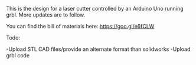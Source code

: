 This is the design for a laser cutter controlled by an Arduino Uno running grbl. More updates are to follow.

You can find the bill of materials here: https://goo.gl/e6fCLW

Todo:

-Upload STL CAD files/provide an alternate format than solidworks
-Upload grbl code
